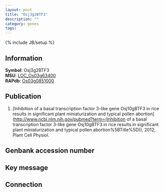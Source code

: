 ```yaml
---
layout: post
title: "Osj3g2BTF3"
description: ""
category: genes
tags: 
---
```

{% include JB/setup %}

## Information
__Symbol__: Osj3g2BTF3  
__MSU__: [LOC_Os03g63400](http://rice.plantbiology.msu.edu/cgi-bin/ORF_infopage.cgi?orf=LOC_Os03g63400)  
__RAPdb__: [Os03g0851000](http://rapdb.dna.affrc.go.jp/viewer/gbrowse_details/irgsp1?name=Os03g0851000)  

## Publication
1. [Inhibition of a basal transcription factor 3-like gene Osj10gBTF3 in rice results in significant plant miniaturization and typical pollen abortion](http://www.ncbi.nlm.nih.gov/pubmed?term=(Inhibition of a basal transcription factor 3-like gene Osj10gBTF3 in rice results in significant plant miniaturization and typical pollen abortion%5BTitle%5D)), 2012, Plant Cell Physiol.

## Genbank accession number

## Key message

## Connection


